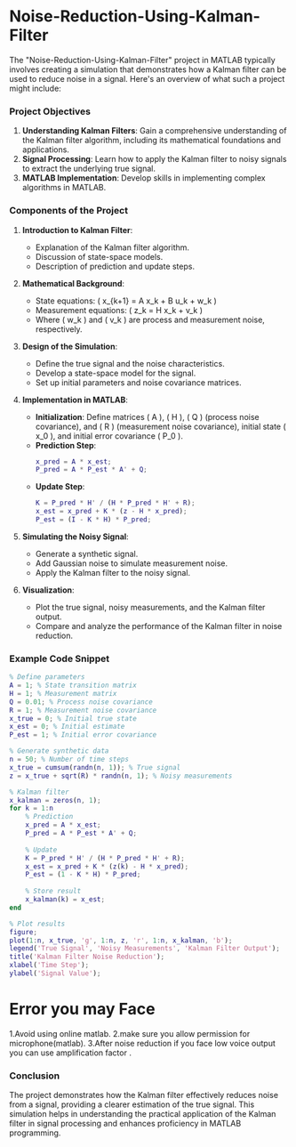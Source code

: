 # Noise-Reduction-Using-Kalman-Filter
The "Noise-Reduction-Using-Kalman-Filter" project in MATLAB typically involves creating a simulation that demonstrates how a Kalman filter can be used to reduce noise in a signal. Here's an overview of what such a project might include:

### Project Objectives
1. **Understanding Kalman Filters**: Gain a comprehensive understanding of the Kalman filter algorithm, including its mathematical foundations and applications.
2. **Signal Processing**: Learn how to apply the Kalman filter to noisy signals to extract the underlying true signal.
3. **MATLAB Implementation**: Develop skills in implementing complex algorithms in MATLAB.

### Components of the Project

1. **Introduction to Kalman Filter**:
   - Explanation of the Kalman filter algorithm.
   - Discussion of state-space models.
   - Description of prediction and update steps.

2. **Mathematical Background**:
   - State equations: \( x_{k+1} = A x_k + B u_k + w_k \)
   - Measurement equations: \( z_k = H x_k + v_k \)
   - Where \( w_k \) and \( v_k \) are process and measurement noise, respectively.

3. **Design of the Simulation**:
   - Define the true signal and the noise characteristics.
   - Develop a state-space model for the signal.
   - Set up initial parameters and noise covariance matrices.

4. **Implementation in MATLAB**:
   - **Initialization**: Define matrices \( A \), \( H \), \( Q \) (process noise covariance), and \( R \) (measurement noise covariance), initial state \( x_0 \), and initial error covariance \( P_0 \).
   - **Prediction Step**:
     ```matlab
     x_pred = A * x_est;
     P_pred = A * P_est * A' + Q;
     ```
   - **Update Step**:
     ```matlab
     K = P_pred * H' / (H * P_pred * H' + R);
     x_est = x_pred + K * (z - H * x_pred);
     P_est = (I - K * H) * P_pred;
     ```

5. **Simulating the Noisy Signal**:
   - Generate a synthetic signal.
   - Add Gaussian noise to simulate measurement noise.
   - Apply the Kalman filter to the noisy signal.

6. **Visualization**:
   - Plot the true signal, noisy measurements, and the Kalman filter output.
   - Compare and analyze the performance of the Kalman filter in noise reduction.

### Example Code Snippet

```matlab
% Define parameters
A = 1; % State transition matrix
H = 1; % Measurement matrix
Q = 0.01; % Process noise covariance
R = 1; % Measurement noise covariance
x_true = 0; % Initial true state
x_est = 0; % Initial estimate
P_est = 1; % Initial error covariance

% Generate synthetic data
n = 50; % Number of time steps
x_true = cumsum(randn(n, 1)); % True signal
z = x_true + sqrt(R) * randn(n, 1); % Noisy measurements

% Kalman filter
x_kalman = zeros(n, 1);
for k = 1:n
    % Prediction
    x_pred = A * x_est;
    P_pred = A * P_est * A' + Q;
    
    % Update
    K = P_pred * H' / (H * P_pred * H' + R);
    x_est = x_pred + K * (z(k) - H * x_pred);
    P_est = (1 - K * H) * P_pred;
    
    % Store result
    x_kalman(k) = x_est;
end

% Plot results
figure;
plot(1:n, x_true, 'g', 1:n, z, 'r', 1:n, x_kalman, 'b');
legend('True Signal', 'Noisy Measurements', 'Kalman Filter Output');
title('Kalman Filter Noise Reduction');
xlabel('Time Step');
ylabel('Signal Value');

```

# Error you may Face 
1.Avoid using online matlab.
2.make sure you allow permission for microphone(matlab).
3.After noise reduction if you face low voice output you can use amplification factor .


### Conclusion

The project demonstrates how the Kalman filter effectively reduces noise from a signal, providing a clearer estimation of the true signal. This simulation helps in understanding the practical application of the Kalman filter in signal processing and enhances proficiency in MATLAB programming.
